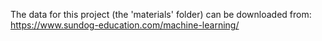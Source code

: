 The data for this project (the 'materials' folder) can be downloaded from:
https://www.sundog-education.com/machine-learning/
